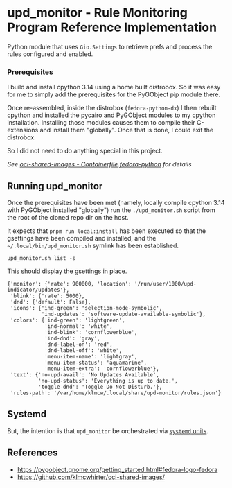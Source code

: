 # upd_monitor - Rule Monitoring Program Reference Implementation

Python module that uses `Gio.Settings` to retrieve prefs and process the rules configured and enabled.

### Prerequisites

I build and install cpython 3.14 using a home built distrobox. So it was easy for me to simply add the prerequisites for the PyGObject pip module there.

Once re-assembled, inside the distrobox (`fedora-python-dx`) I then rebuilt cpython and installed the pycairo and PyGObject modules to my cpython installation. Installing those modules causes them to compile their C-extensions and install them "globally". Once that is done, I could exit the distrobox.

So I did not need to do anything special in this project.

_See [oci-shared-images - Containerfile.fedora-python](https://github.com/klmcwhirter/oci-shared-images/blob/master/fedora/Containerfile.fedora-python) for details_

## Running upd_monitor

Once the prerequisites have been met (namely, locally compile cpython 3.14 with PyGObject installed "globally") run the `./upd_monitor.sh` script from the root of the cloned repo dir on the host.

It expects that `pnpm run local:install` has been executed so that the gsettings have been compiled and installed, and the `~/.local/bin/upd_monitor.sh` symlink has been established.

```
upd_monitor.sh list -s
```

This should display the gsettings in place.

```
{'monitor': {'rate': 900000, 'location': '/run/user/1000/upd-indicator/updates'},
 'blink': {'rate': 5000},
 'dnd': {'default': False},
 'icons': {'ind-green': 'selection-mode-symbolic',
           'ind-updates': 'software-update-available-symbolic'},
 'colors': {'ind-green': 'lightgreen',
            'ind-normal': 'white',
            'ind-blink': 'cornflowerblue',
            'ind-dnd': 'gray',
            'dnd-label-on': 'red',
            'dnd-label-off': 'white',
            'menu-item-name': 'lightgray',
            'menu-item-status': 'aquamarine',
            'menu-item-extra': 'cornflowerblue'},
 'text': {'no-upd-avail': 'No Updates Available',
          'no-upd-status': 'Everything is up to date.',
          'toggle-dnd': 'Toggle Do Not Disturb.'},
 'rules-path': '/var/home/klmcw/.local/share/upd-monitor/rules.json'}
```

## Systemd

But, the intention is that `upd_monitor` be orchestrated via [`systemd` units](../systemd/README.md).

## References
- https://pygobject.gnome.org/getting_started.html#fedora-logo-fedora
- https://github.com/klmcwhirter/oci-shared-images/

